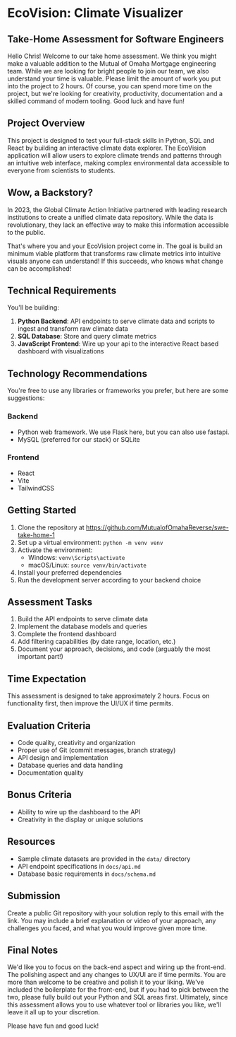 # EcoVision: Climate Visualizer

## Take-Home Assessment for Software Engineers

Hello Chris! Welcome to our take home assessment. We think you might make a valuable addition to the Mutual of Omaha Mortgage engineering team. While we are looking for bright people to join our team, we also understand your time is valuable. Please limit the amount of work you put into the project to 2 hours. Of course, you can spend more time on the project, but we're looking for creativity, productivity, documentation and a skilled command of modern tooling. Good luck and have fun!

## Project Overview

This project is designed to test your full-stack skills in Python, SQL and React by building an interactive climate data explorer. The EcoVision application will allow users to explore climate trends and patterns through an intuitive web interface, making complex environmental data accessible to everyone from scientists to students.

## Wow, a Backstory?

In 2023, the Global Climate Action Initiative partnered with leading research institutions to create a unified climate data repository. While the data is revolutionary, they lack an effective way to make this information accessible to the public. 

That's where you and your EcoVision project come in. The goal is build an minimum viable platform that transforms raw climate metrics into intuitive visuals anyone can understand! If this succeeds, who knows what change can be accomplished!

## Technical Requirements

You'll be building:

1. **Python Backend**: API endpoints to serve climate data and scripts to ingest and transform raw climate data
2. **SQL Database**: Store and query climate metrics
3. **JavaScript Frontend**: Wire up your api to the interactive React based dashboard with visualizations

## Technology Recommendations

You're free to use any libraries or frameworks you prefer, but here are some suggestions:

### Backend
- Python web framework. We use Flask here, but you can also use fastapi.
- MySQL (preferred for our stack) or SQLite

### Frontend
- React
- Vite
- TailwindCSS 

## Getting Started

1. Clone the repository at https://github.com/MutualofOmahaReverse/swe-take-home-1
2. Set up a virtual environment: `python -m venv venv`
3. Activate the environment:
   - Windows: `venv\Scripts\activate`
   - macOS/Linux: `source venv/bin/activate`
4. Install your preferred dependencies
5. Run the development server according to your backend choice

## Assessment Tasks

1. Build the API endpoints to serve climate data
2. Implement the database models and queries
3. Complete the frontend dashboard 
4. Add filtering capabilities (by date range, location, etc.)
5. Document your approach, decisions, and code (arguably the most important part!)

## Time Expectation

This assessment is designed to take approximately 2 hours. Focus on functionality first, then improve the UI/UX if time permits.

## Evaluation Criteria

- Code quality, creativity and organization
- Proper use of Git (commit messages, branch strategy)
- API design and implementation
- Database queries and data handling
- Documentation quality

## Bonus Criteria

- Ability to wire up the dashboard to the API
- Creativity in the display or unique solutions

## Resources

- Sample climate datasets are provided in the `data/` directory
- API endpoint specifications in `docs/api.md`
- Database basic requirements in `docs/schema.md`

## Submission

Create a public Git repository with your solution reply to this email with the link. You may include a brief explanation or video of your approach, any challenges you faced, and what you would improve given more time. 

## Final Notes

We'd like you to focus on the back-end aspect and wiring up the front-end. The polishing aspect and any changes to UX/UI are if time permits. You are more than welcome to be creative and polish it to your liking. We've included the boilerplate for the front-end, but if you had to pick between the two, please fully build out your Python and SQL areas first. Ultimately, since this assessment allows you to use whatever tool or libraries you like, we'll leave it all up to your discretion. 

Please have fun and good luck!